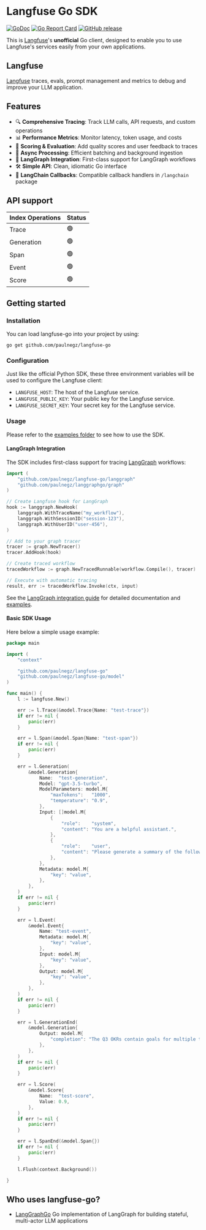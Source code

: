 # Langfuse Go SDK


[![GoDoc](https://godoc.org/github.com/henomis/langfuse-go?status.svg)](https://godoc.org/github.com/henomis/langfuse-go) [![Go Report Card](https://goreportcard.com/badge/github.com/henomis/langfuse-go)](https://goreportcard.com/report/github.com/henomis/langfuse-go) [![GitHub release](https://img.shields.io/github/release/henomis/langfuse-go.svg)](https://github.com/henomis/langfuse-go/releases)

This is [Langfuse](https://langfuse.com)'s **unofficial** Go client, designed to enable you to use Langfuse's services easily from your own applications.

## Langfuse

[Langfuse](https://langfuse.com) traces, evals, prompt management and metrics to debug and improve your LLM application.

## Features

- 🔍 **Comprehensive Tracing**: Track LLM calls, API requests, and custom operations
- 📊 **Performance Metrics**: Monitor latency, token usage, and costs
- 🎯 **Scoring & Evaluation**: Add quality scores and user feedback to traces
- 🔄 **Async Processing**: Efficient batching and background ingestion
- 🔗 **LangGraph Integration**: First-class support for LangGraph workflows
- 🛠️ **Simple API**: Clean, idiomatic Go interface
- 🔄 **LangChain Callbacks**: Compatible callback handlers in `/langchain` package


## API support

| **Index Operations**  | **Status** |
| --- | --- |
| Trace | 🟢 | 
| Generation | 🟢 |
| Span | 🟢 |
| Event | 🟢 |
| Score | 🟢 |




## Getting started

### Installation

You can load langfuse-go into your project by using:
```
go get github.com/paulnegz/langfuse-go
```


### Configuration
Just like the official Python SDK, these three environment variables will be used to configure the Langfuse client:

- `LANGFUSE_HOST`: The host of the Langfuse service.
- `LANGFUSE_PUBLIC_KEY`: Your public key for the Langfuse service.
- `LANGFUSE_SECRET_KEY`: Your secret key for the Langfuse service.


### Usage

Please refer to the [examples folder](examples/cmd/) to see how to use the SDK.

#### LangGraph Integration

The SDK includes first-class support for tracing [LangGraph](https://github.com/paulnegz/langgraphgo) workflows:

```go
import (
    "github.com/paulnegz/langfuse-go/langgraph"
    "github.com/paulnegz/langgraphgo/graph"
)

// Create Langfuse hook for LangGraph
hook := langgraph.NewHook(
    langgraph.WithTraceName("my_workflow"),
    langgraph.WithSessionID("session-123"),
    langgraph.WithUserID("user-456"),
)

// Add to your graph tracer
tracer := graph.NewTracer()
tracer.AddHook(hook)

// Create traced workflow
tracedWorkflow := graph.NewTracedRunnable(workflow.Compile(), tracer)

// Execute with automatic tracing
result, err := tracedWorkflow.Invoke(ctx, input)
```

See the [LangGraph integration guide](langgraph/README.md) for detailed documentation and [examples](examples/langgraph/).

#### Basic SDK Usage

Here below a simple usage example:

```go
package main

import (
	"context"

	"github.com/paulnegz/langfuse-go"
	"github.com/paulnegz/langfuse-go/model"
)

func main() {
	l := langfuse.New()

	err := l.Trace(&model.Trace{Name: "test-trace"})
	if err != nil {
		panic(err)
	}

	err = l.Span(&model.Span{Name: "test-span"})
	if err != nil {
		panic(err)
	}

	err = l.Generation(
		&model.Generation{
			Name:  "test-generation",
			Model: "gpt-3.5-turbo",
			ModelParameters: model.M{
				"maxTokens":   "1000",
				"temperature": "0.9",
			},
			Input: []model.M{
				{
					"role":    "system",
					"content": "You are a helpful assistant.",
				},
				{
					"role":    "user",
					"content": "Please generate a summary of the following documents \nThe engineering department defined the following OKR goals...\nThe marketing department defined the following OKR goals...",
				},
			},
			Metadata: model.M{
				"key": "value",
			},
		},
	)
	if err != nil {
		panic(err)
	}

	err = l.Event(
		&model.Event{
			Name: "test-event",
			Metadata: model.M{
				"key": "value",
			},
			Input: model.M{
				"key": "value",
			},
			Output: model.M{
				"key": "value",
			},
		},
	)
	if err != nil {
		panic(err)
	}

	err = l.GenerationEnd(
		&model.Generation{
			Output: model.M{
				"completion": "The Q3 OKRs contain goals for multiple teams...",
			},
		},
	)
	if err != nil {
		panic(err)
	}

	err = l.Score(
		&model.Score{
			Name:  "test-score",
			Value: 0.9,
		},
	)
	if err != nil {
		panic(err)
	}

	err = l.SpanEnd(&model.Span{})
	if err != nil {
		panic(err)
	}

	l.Flush(context.Background())

}
```

## Who uses langfuse-go?

* [LangGraphGo](https://github.com/paulnegz/langgraphgo) Go implementation of LangGraph for building stateful, multi-actor LLM applications
